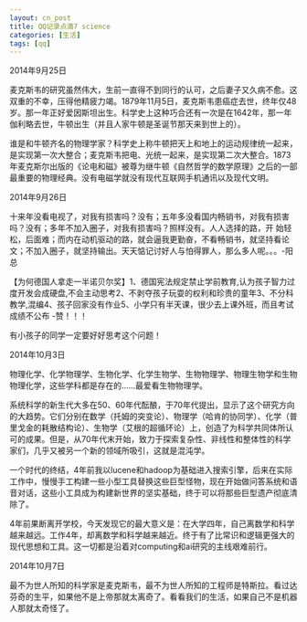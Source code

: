 ```yaml
---
layout: cn_post
title: QQ记录点滴7 science
categories: [生活]
tags: [qq]
---
```


2014年9月25日

麦克斯韦的研究虽然伟大，生前一直得不到同行的认可，之后妻子又久病不愈。这双重的不幸，压得他精疲力竭。1879年11月5日，麦克斯韦患癌症去世，终年仅48岁。那一年正好爱因斯坦出生。科学史上这种巧合还有一次是在1642年，那一年伽利略去世，牛顿出生（并且人家牛顿是圣诞节那天来到世上的）。

谁是和牛顿齐名的物理学家？科学史上称牛顿把天上和地上的运动规律统一起来，是实现第一次大整合；麦克斯韦把电、光统一起来，是实现第二次大整合。1873年麦克斯尔出版的《论电和磁》被尊为继牛顿《自然哲学的数学原理》之后的一部最重要的物理经典。没有电磁学就没有现代互联网手机通讯以及现代文明。

2014年9月26日

十来年没看电视了，对我有损害吗？没有；五年多没看国内畅销书，对我有损害吗？没有；多年不加入圈子，对我有损害吗？照样没有。人人选择的路，开
始轻松，后面难；而内在动机驱动的路，就会逼我更勤奋，不看畅销书，就坚持看论文；不加入圈子，就坚持输出。天天惦记讨好人与怕得罪人，那么多人呢。。。-阳总

【为何德国人拿走一半诺贝尔奖】1、德国宪法规定禁止学前教育,认为孩子智力过度开发会成硬盘,不会主动思考2、不剥夺孩子玩耍的权利和珍贵的童年3、不分科教学,混编4、孩子回家没有作业5、小学只有半天课，很少去上课外班，而且考试成绩不公布 -赞！！！

有小孩子的同学一定要好好思考这个问题！

2014年10月3日

物理化学、化学物理学、生物化学、化学生物学、生物物理学、物理生物学和生物物理化学，这些学科都是存在的……最爱看生物物理学。

系统科学的新生代大多在50、60年代酝酿，于70年代提出，显示了这个研究方向的大趋势。它们分别在数学（托姆的突变论）、物理学（哈肯的协同学）、化学（普里戈金的耗散结构论）、生物学（艾根的超循环论）上，创造了为科学共同体所认可的成果。但是，从70年代末开始，致力于探索复杂性、非线性和整体性的科学家们，几乎又被另一个新的领域所吸引，这就是混沌学。

一个时代的终结，4年前我以lucene和hadoop为基础进入搜索引擎，后来在实际工作中，慢慢手工构建一些小型工具替换这些巨型怪物，现在开始做问答系统和语音对话，这些小工具成为构建新世界的坚实基础，终于可以将那些巨型遗产彻底清除了。

4年前果断离开学校，今天发现它的最大意义是：在大学四年，自己离数学和科学越来越远。工作4年，却离数学和科学越来越近。终于有了比常识和逻辑更强大的现代思想和工具。这一切都是沿着对computing和ai研究的主线艰难前行。

2014年10月7日

最不为世人所知的科学家是麦克斯韦，最不为世人所知的工程师是特斯拉。看过达芬奇的生平，如果他不是上帝那就太离奇了。看看我们的生活，如果自己不是机器人那就太奇怪了。


